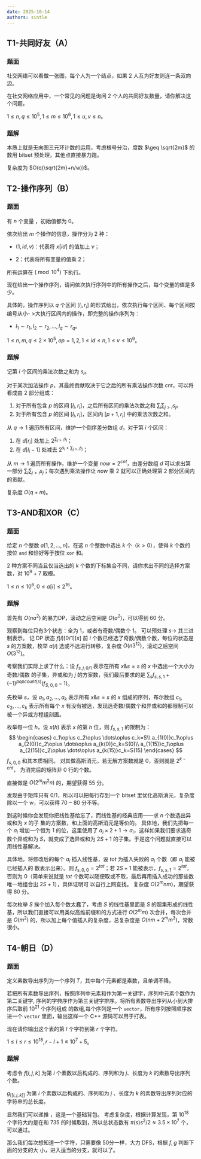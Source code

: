 ```yaml
---
date: 2025-10-14
authors: sintle
---
```


## T1-共同好友（A）

### 题面

社交网络可以看做一张图，每个人为一个结点，如果 $2$ 人互为好友则连一条双向边。

在社交网络应用中，一个常见的问题是询问 $2$ 个人的共同好友数量，请你解决这个问题。

$1\leq n,q\leq10^5,1\leq m\leq10^6,1\leq u,v\leq n$。

### 题解

本质上就是无向图三元环计数的运用，考虑根号分治，度数 $\geq \sqrt{2m}$ 的数用 bitset 预处理，其他点直接暴力跑。

复杂度为 $O(q(\sqrt{2m}+n/w))$。

## T2-操作序列（B）

### 题面

有 $n$ 个变量 ，初始值都为 0。

依次给出 $m$ 个操作的信息，操作分为 2 种：

-   $(1,id,v)$：代表将 $x[id]$ 的值加上 $v$；

-   $2$：代表将所有变量的值乘 $2$；

所有运算在 $(\bmod 10^4)$ 下执行。

现在给出一个操作序列，请问依次执行序列中的所有操作之后，每个变量的值是多少。

具体的，操作序列以 $q$ 个区间 $[l_i,r_i]$ 的形式给出，依次执行每个区间、每个区间按编号从小- >大执行区间内的操作，即完整的操作序列为：

-   $l_1\sim r_1,l_2\sim r_2,\dots,l_q\sim r_q$。

$1\leq n,m,q\leq2\times10^5,op={1,2},1\leq id\leq n,1\leq v\leq10^9$。

### 题解

记第 $i$ 个区间的乘法次数之和为 $s_i$。

对于某次加法操作 $p$，其最终贡献取决于它之后的所有乘法操作次数 $cnt$，可以将 看成由 $2$ 部分组成：

1.   对于所有包含 $p$ 的区间 $[l_i,r_i]$，之后所有区间的乘法次数之和 $\sum_i\sum_{j>i}s_j$。
2.   对于所有包含 $p$ 的区间 $[l_i,r_i]$，区间内 $[p+1,r_i]$ 中的乘法次数之和。

从 $q\rightarrow1$ 遍历所有区间，维护一个倒序差分数组 $d$，对于第 $i$ 个区间：

1.   在 $d[r_i]$ 处加上 $2^{\sum_{j>i}s_j}$；
2.   在 $d[l_i-1]$ 处减去 $2^{s_i+\sum_{j>i}s_j}$；

从 $m\rightarrow1$ 遍历所有操作，维护一个变量 $now=2^{cnt}$，由差分数组 $d$ 可以求出第一部分 $\sum_i\sum_{j>i}s_j$；每次遇到乘法操作让 $now$ 乘 $2$ 就可以正确处理第 $2$ 部分区间内的贡献。

复杂度 $O(q+m)$。

## T3-AND和XOR（C）

### 题面

给定 $n$ 个整数 $a[1,2,\dots,n]$，在这 $n$ 个整数中选出 $k$ 个（$k>0$），使得 $k$ 个数的按位 `and` 和恰好等于按位 `xor` 和。

$2$ 种方案不同当且仅当选出的 $k$ 个数的下标集合不同，请你求出不同的选择方案数，对 $10^9+7$ 取模。

$1\leq n\leq10^6,0\leq a[i]\leq2^{16}$。

### 题解

首先有 $O(na^2)$ 的暴力DP，滚动之后空间是 $O(a^2)$，可以得到 $60$ 分。

观察到每位只有3个状态：全为 $1$，或者有奇数/偶数个 $1$。 可以预处理 $s\rightarrow$ 其三进制表示。 记 DP 状态 $f[i][0/1][s]$ 前 $i$ 个数已经选了奇数/偶数个数，每位的状态是 $s$ 的方案数，枚举 $a[i]$ 选或不选进行转移，复杂度 $O(n3^{12})$，滚动之后空间 $O(3^{12})$。

考察我们实际上求了什么：设 $f_{s,j,0/1}$ 表示在所有 $x\&s=s$ 的 $x$ 中选出一个大小为奇数/偶数 的子集，异或和为 $j$ 的方案数，我们最后要求的是 $\sum_s f_{s,s,1}+(-1)^{popcount(s)}(f_{S,0,0}-1)$。

先枚举 $s$，设 $a_1,a_2,\dots,a_k$ 表示所有 $x\&s=s$ 的 $x$ 组成的序列，布尔数组 $c_1,c_2,\dots,c_k$ 表示所有每个 $x$ 有没有被选，发现选奇数/偶数个和异或和的都限制可以被一个异或方程组刻画。

枚举每一位 $h$，设 $x(h)$ 表示 $x$ 的第 $h$ 位，则 $f_{s,s,1}$ 的限制为：
$$
\begin{cases}
c_1\oplus c_2\oplus \dots\oplus c_k=S\\
a_{1(0)}c_1\oplus a_{2(0)}c_2\oplus \dots\oplus a_{k(0)}c_k=S(0)\\
a_{1(15)}c_1\oplus a_{2(15)}c_2\oplus \dots\oplus a_{k(15)}c_k=S(15)
\end{cases}
$$
$f_{s,0,0}$ 和其本质相同。 对其做高斯消元，若无解方案数就是 $0$，否则就是 $2^{k-cnt}$， 为消完后的矩阵非 $0$ 行的个数。

直接做是 $O(2^mm^2n)$ 的，期望获得 55 分。

发现由于矩阵只有 $0/1$，所以可以把每行存到一个 bitset 里优化高斯消元，复杂度除以一个 $w$，可以获得 $70-80$ 分不等。

到这时候你会发现你把线性基给忘了，而线性基的经典应用——求 $n$ 个数选出异或和为 $x$ 的子 集的方案数，和上面的高斯消元是等价的。 具体地，我们先把每一个 $a_i$ 增加一个恒为 $1$ 的位，这里使用了 $a_i\times 2+1\rightarrow a_i$，这样如果我们要求选奇数个异或和为 $S$，就变成了选异或和为 $2S+1$ 的子集。于是这个问题就直接可以用线性基解决。

具体地，将修改后的每个 $a_i$ 插入线性基，设 $tot$ 为插入失败的 $a_i$ 个数（即 $a_i$ 能被已经插入的 数表示出来）。则  $f_{s,0,0}=2^{tot}$；若 $2S+1$ 能被表示，$f_{s,s,1}=2^{tot}$，否则为 $0$（简单来说就是 $tot$ 个数可以随便取或不取，最后再用插入成功的那些数唯一地组合出 $2S+1$），具体证明可 以自行上网查找。 复杂度 $O(2^mnm)$，期望获得 80 分。

每次枚举 $S$ 挨个加入每个数太蠢了，考虑 $S$ 的线性基里面是 $S$ 的超集形成的线性基，所以我们直接可以用类似高维前缀和的方式进行 $O(2^mm)$ 次合并，每次合并是 $O(m^2)$ 的，所以加上每个值插入的复杂度，总复杂度是 $O(nm+2^mm^3)$，常数很小。

## T4-朝日（D）

### 题面

定义素数导出序列为一个序列 $T$，其中每个元素都是素数，且单调不降。

若把所有素数导出序列，按照序列中元素和作为第一关键字，序列中元素个数作为第二关键字, 序列的字典序作为第三关键字排序。将所有素数导出序列从小到大排序后取前 $10^{21}$ 个序列组成 的数组,每个序列是一个 `vector`，所有序列按照顺序放进一个 `vector` 里面，输出这样一个 C++ 源码可以用于打表。

现在请你输出这个表的第 $l$ 个字符到第 $r$ 个字符。

$1\leq l\leq r\leq10^{18},r-l+1\leq10^7+5$。

### 题解

考虑令 $f[i,j,k]$ 为第 $i$ 个素数以后构成的、序列和为 $j$、长度为 $k$ 的素数导出序列个数。

$g_[[i,j,k]]$ 为第 $i$ 个素数以后构成的、序列和为 $j$ 、长度为 $k$ 的素数导出序列对应的字符串的总长度。

显然我们可以递推 ，这是一个基础背包。 考虑复杂度，根据计算发现，第 $10^{18}$ 个字符大约是在和 $735$ 的时候取到，所以总状态数有 $\pi(s)s^2/2\approx3.5\times10^7$ 个，可以通过。

那么我们每次想知道一个字符，只需要像 50分一样，大力 DFS，根据 $f,g$ 判断下面的分支的大 小，进入适当的分支，就可以了。
